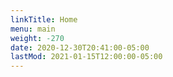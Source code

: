 ```yaml
---
linkTitle: Home
menu: main
weight: -270
date: 2020-12-30T20:41:00-05:00
lastMod: 2021-01-15T12:00:00-05:00
---
```


